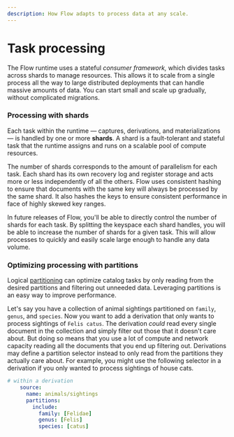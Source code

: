 ```yaml
---
description: How Flow adapts to process data at any scale.
---
```


# Task processing

The Flow runtime uses a stateful _consumer framework,_ which divides tasks across shards to manage resources. This allows it to scale from a single process all the way to large distributed deployments that can handle massive amounts of data. You can start small and scale up gradually, without complicated migrations.

### Processing with shards

Each task within the runtime — captures, derivations, and materializations — is handled by one or more **shards**. A shard is a fault-tolerant and stateful task that the runtime assigns and runs on a scalable pool of compute resources.

The number of shards corresponds to the amount of parallelism for each task. Each shard has its own recovery log and register storage and acts more or less independently of all the others. Flow uses consistent hashing to ensure that documents with the same key will always be processed by the same shard. It also hashes the keys to ensure consistent performance in face of highly skewed key ranges.

In future releases of Flow, you'll be able to directly control the number of shards for each task. By splitting the keyspace each shard handles, you will be able to increase the number of shards for a given task. This will allow processes to quickly and easily scale large enough to handle any data volume.

### Optimizing processing with partitions

Logical [partitioning](../concepts/catalog-entities/other-entities.md#logical-partitions) can optimize catalog tasks by only reading from the desired partitions and filtering out unneeded data. Leveraging partitions is an easy way to improve performance.

Let's say you have a collection of animal sightings partitioned on `family`, `genus`, and `species`. Now you want to add a derivation that only wants to process sightings of `Felis catus`. The derivation _could_ read every single document in the collection and simply filter out those that it doesn't care about. But doing so means that you use a lot of compute and network capacity reading all the documents that you end up filtering out. Derivations may define a partition selector instead to only read from the partitions they actually care about. For example, you might use the following selector in a derivation if you only wanted to process sightings of house cats.

```yaml
# within a derivation
    source:
      name: animals/sightings
      partitions:
        include:
          family: [Felidae]
          genus: [Felis]
          species: [catus]
```

